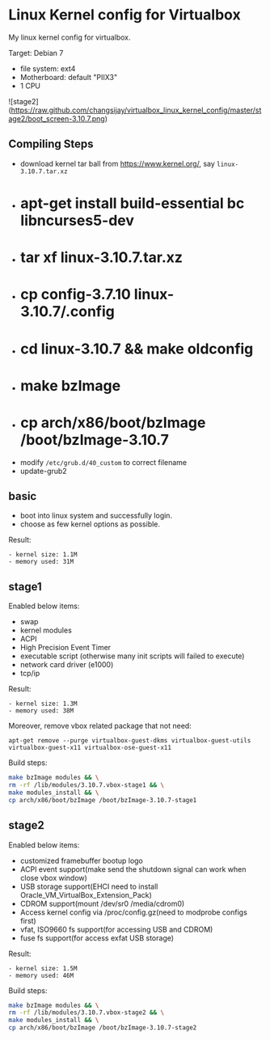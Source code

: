 Linux Kernel config for Virtualbox
==================================

My linux kernel config for virtualbox.

Target: Debian 7

* file system: ext4
* Motherboard: default "PIIX3"
* 1 CPU

![stage2]
(https://raw.github.com/changsijay/virtualbox_linux_kernel_config/master/stage2/boot_screen-3.10.7.png)

Compiling Steps
---------------

* download kernel tar ball from https://www.kernel.org/, say `linux-3.10.7.tar.xz`
* # apt-get install build-essential bc libncurses5-dev
* # tar xf linux-3.10.7.tar.xz
* # cp config-3.7.10 linux-3.10.7/.config
* # cd linux-3.10.7 && make oldconfig
* # make bzImage
* # cp arch/x86/boot/bzImage /boot/bzImage-3.10.7
* modify `/etc/grub.d/40_custom` to correct filename
* update-grub2

basic
-----

* boot into linux system and successfully login.
* choose as few kernel options as possible.

Result:

    - kernel size: 1.1M
    - memory used: 31M


stage1
------

Enabled below items:

* swap
* kernel modules
* ACPI
* High Precision Event Timer
* executable script (otherwise many init scripts will failed to execute)
* network card driver (e1000)
* tcp/ip

Result:

    - kernel size: 1.3M
    - memory used: 38M
    
Moreover, remove vbox related package that not need:

``apt-get remove --purge virtualbox-guest-dkms virtualbox-guest-utils virtualbox-guest-x11 virtualbox-ose-guest-x11``

Build steps:

```bash
make bzImage modules && \
rm -rf /lib/modules/3.10.7.vbox-stage1 && \
make modules_install && \
cp arch/x86/boot/bzImage /boot/bzImage-3.10.7-stage1
```

stage2
------

Enabled below items:

* customized framebuffer bootup logo
* ACPI event support(make send the shutdown signal can work when close vbox window)
* USB storage support(EHCI need to install Oracle_VM_VirtualBox_Extension_Pack)
* CDROM support(mount /dev/sr0 /media/cdrom0)
* Access kernel config via /proc/config.gz(need to modprobe configs first)
* vfat, ISO9660 fs support(for accessing USB and CDROM)
* fuse fs support(for access exfat USB storage)


Result:

    - kernel size: 1.5M
    - memory used: 46M

Build steps:

```bash
make bzImage modules && \
rm -rf /lib/modules/3.10.7.vbox-stage2 && \
make modules_install && \
cp arch/x86/boot/bzImage /boot/bzImage-3.10.7-stage2
```


